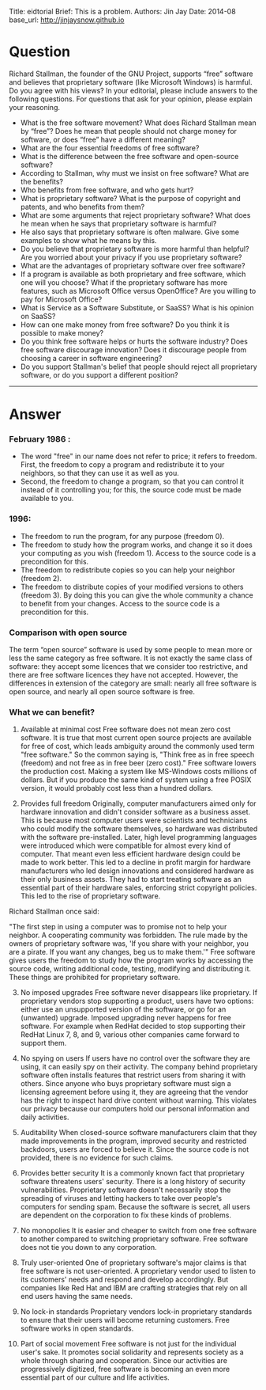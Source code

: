 Title:   eidtorial
Brief:   This is a problem.
Authors: Jin Jay
Date:    2014-08
base_url: http://jinjaysnow.github.io

# Question
Richard Stallman, the founder of the GNU Project, supports “free” software and believes that
proprietary software (like Microsoft Windows) is harmful. Do you agree with his views? In your
editorial, please include answers to the following questions. For questions that ask for your opinion,
please explain your reasoning.

- What is the free software movement? What does Richard Stallman mean by “free”? Does he
mean that people should not charge money for software, or does “free” have a different
meaning?
- What are the four essential freedoms of free software?
- What is the difference between the free software and open-source software?
- According to Stallman, why must we insist on free software? What are the benefits?
- Who benefits from free software, and who gets hurt?
- What is proprietary software? What is the purpose of copyright and patents, and who benefits
from them?
- What are some arguments that reject proprietary software? What does he mean when he says
that proprietary software is harmful?
- He also says that proprietary software is often malware. Give some examples to show what he
means by this.
- Do you believe that proprietary software is more harmful than helpful? Are you worried about
your privacy if you use proprietary software?
- What are the advantages of proprietary software over free software?
- If a program is available as both proprietary and free software, which one will you choose?
What if the proprietary software has more features, such as Microsoft Office versus
OpenOffice? Are you willing to pay for Microsoft Office?
- What is Service as a Software Substitute, or SaaSS? What is his opinion on SaaSS?
- How can one make money from free software? Do you think it is possible to make money?
- Do you think free software helps or hurts the software industry? Does free software discourage
innovation? Does it discourage people from choosing a career in software engineering?
- Do you support Stallman's belief that people should reject all proprietary software, or do you
support a different position?

---

# Answer

### February 1986 :

- The word "free" in our name does not refer to price; it refers to freedom. First, the freedom to copy a program and redistribute it to your neighbors, so that they can use it as well as you. 
- Second, the freedom to change a program, so that you can control it instead of it controlling you; for this, the source code must be made available to you.

### 1996:

- The freedom to run the program, for any purpose (freedom 0).
- The freedom to study how the program works, and change it so it does your computing as you wish (freedom 1). Access to the source code is a precondition for this.
- The freedom to redistribute copies so you can help your neighbor (freedom 2).
- The freedom to distribute copies of your modified versions to others (freedom 3). By doing this you can give the whole community a chance to benefit from your changes. Access to the source code is a precondition for this.

### Comparison with open source

The term “open source” software is used by some people to mean more or less the same category as free software. It is not exactly the same class of software: they accept some licences that we consider too restrictive, and there are free software licences they have not accepted. However, the differences in extension of the category are small: nearly all free software is open source, and nearly all open source software is free.

### What we can benefit?

1) Available at minimal cost
Free software does not mean zero cost software. It is true that most current open source projects are available for free of cost, which leads ambiguity around the commonly used term "free software." So the common saying is, "Think free as in free speech (freedom) and not free as in free beer (zero cost)." Free software lowers the production cost. Making a system like MS-Windows costs millions of dollars. But if you produce the same kind of system using a free POSIX version, it would probably cost less than a hundred dollars.

2) Provides full freedom
Originally, computer manufacturers aimed only for hardware innovation and didn't consider software as a business asset. This is because most computer users were scientists and technicians who could modify the software themselves, so hardware was distributed with the software pre-installed. Later, high level programming languages were introduced which were compatible for almost every kind of computer. That meant even less efficient hardware design could be made to work better. This led to a decline in profit margin for hardware manufacturers who led design innovations and considered hardware as their only business assets. They had to start treating software as an essential part of their hardware sales, enforcing strict copyright policies. This led to the rise of proprietary software.

Richard Stallman once said:

"The first step in using a computer was to promise not to help your neighbor. A cooperating community was forbidden. The rule made by the owners of proprietary software was, 'If you share with your neighbor, you are a pirate. If you want any changes, beg us to make them.'"
Free software gives users the freedom to study how the program works by accessing the source code, writing additional code, testing, modifying and distributing it. These things are prohibited for proprietary software.

3) No imposed upgrades
Free software never disappears like proprietary. If proprietary vendors stop supporting a product, users have two options: either use an unsupported version of the software, or go for an (unwanted) upgrade. Imposed upgrading never happens for free software. For example when RedHat decided to stop supporting their RedHat Linux 7, 8, and 9, various other companies came forward to support them.

4) No spying on users
If users have no control over the software they are using, it can easily spy on their activity. The company behind proprietary software often installs features that restrict users from sharing it with others. Since anyone who buys proprietary software must sign a licensing agreement before using it, they are agreeing that the vendor has the right to inspect hard drive content without warning. This violates our privacy because our computers hold our personal information and daily activities.

5) Auditability
When closed-source software manufacturers claim that they made improvements in the program, improved security and restricted backdoors, users are forced to believe it. Since the source code is not provided, there is no evidence for such claims.

6) Provides better security
It is a commonly known fact that proprietary software threatens users' security. There is a long history of security vulnerabilities. Proprietary software doesn't necessarily stop the spreading of viruses and letting hackers to take over people's computers for sending spam. Because the software is secret, all users are dependent on the corporation to fix these kinds of problems.

7) No monopolies
It is easier and cheaper to switch from one free software to another compared to switching proprietary software. Free software does not tie you down to any corporation.

8) Truly user-oriented
One of proprietary software's major claims is that free software is not user-oriented. A proprietary vendor used to listen to its customers' needs and respond and develop accordingly. But companies like Red Hat and IBM are crafting strategies that rely on all end users having the same needs.

9) No lock-in standards
Proprietary vendors lock-in proprietary standards to ensure that their users will become returning customers. Free software works in open standards.

10) Part of social movement
Free software is not just for the individual user's sake. It promotes social solidarity and represents society as a whole through sharing and cooperation. Since our activities are progressively digitized, free software is becoming an even more essential part of our culture and life activities.

### 